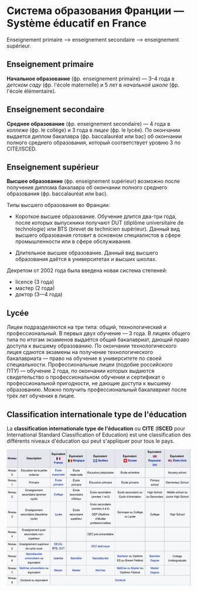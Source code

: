# Система образования Франции — Système éducatif en France

Enseignement primaire ⟶ enseignement secondaire ⟶ enseignement supérieur.

## Enseignement primaire

**Начальное образование** (фр. enseignement primaire) — 3–4 года в *детском саду* (фр. l'école maternelle) и 5 лет в *начальной школе* (фр. l'école élémentaire).

## Enseignement secondaire

**Среднее образование** (фр. enseignement secondaire) — 4 года в *коллеже* (фр. le collége) и 3 года в *лицее* (фр. le lycée). По окончании выдается диплом бакалавра (фр. baccalauréat или bac) об окончании полного среднего образования, который соответствует уровню 3 по CITE/ISCED.

## Enseignement supérieur

**Высшее образование** (фр. enseignement supérieur) возможно после получения диплома бакалавра об окончании полного среднего образования (фр. baccalauréat или bac).

Типы высшего образования во Франции:

* Короткое высшее образование. Обучение длится два-три года, после которых выпускники получают DUT (diplôme universitaire de technologie) или BTS (brevet de technicien supérieur). Данный вид высшего образования готовит в основном специалистов в сфере промышленности или в сфере обслуживания.

* Длительное высшее образование. Данный вид высшего образования даётся в университетах и высших школах.

Декретом от 2002 года была введена новая система степеней:

* licence (3 года)
* мастер (2 года)
* доктор (3—4 года)

## Lycée

Лицеи подразделяются на три типа: общий, технологический и профессиональный. В первых двух обучение — 3 года. В лицеях общего типа по итогам экзаменов выдаётся общий бакалавриат, дающий право доступа к высшему образованию. По окончании технологического лицея сдаются экзамены на получение технологического бакалавриата — право на обучение в университете по своей специальности. Профессиональные лицеи (подобие российского ПТУ) — обучение 2 года, по окончании которых выдаются свидетельство о профессиональном обучении и сертификат о профессиональной пригодности, не дающие доступа к высшему образованию. Можно получить профессиональный бакалавриат после трёх лет обучения в лицее.

## Classification internationale type de l'éducation

La **classification internationale type de l'éducation** ou **CITE** (**ISCED** pour International Standard Classification of Education) est une classification des différents niveaux d'éducation qui peut s'appliquer pour tous le pays.

<img src="cite.png" />
